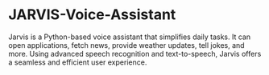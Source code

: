 # JARVIS-Voice-Assistant
Jarvis is a Python-based voice assistant that simplifies daily tasks. It can open applications, fetch news, provide weather updates, tell jokes, and more. Using advanced speech recognition and text-to-speech, Jarvis offers a seamless and efficient user experience.
